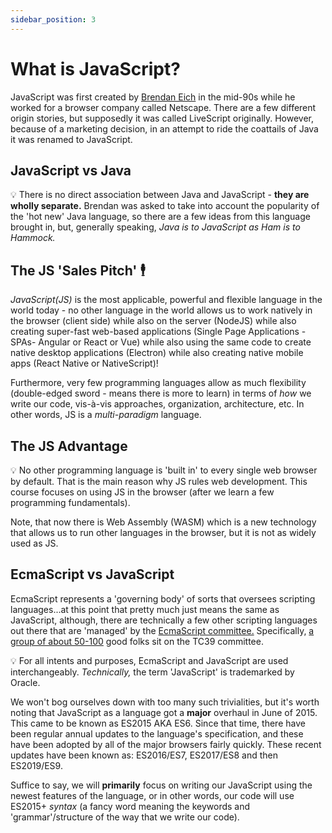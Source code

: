```yaml
---
sidebar_position: 3
---
```


# What is JavaScript?

JavaScript was first created by [Brendan Eich](https://en.wikipedia.org/wiki/Brendan_Eich) in the mid-90s while he worked for a browser company called Netscape. There are a few different origin stories, but supposedly it was called LiveScript originally. However, because of a marketing decision, in an attempt to ride the coattails of Java it was renamed to JavaScript.

## JavaScript vs Java

💡 There is no direct association between Java and JavaScript - **they are wholly separate.** Brendan was asked to take into account the popularity of the 'hot new' Java language, so there are a few ideas from this language brought in, but, generally speaking, _Java is to JavaScript as Ham is to Hammock._

## The JS 'Sales Pitch' 🕴️

_JavaScript(JS)_ is the most applicable, powerful and flexible language in the world today - no other language in the world allows us to work natively in the browser (client side) while also on the server (NodeJS) while also creating super-fast web-based applications (Single Page Applications - SPAs- Angular or React or Vue) while also using the same code to create native desktop applications (Electron) while also creating native mobile apps (React Native or NativeScript)!

Furthermore, very few programming languages allow as much flexibility (double-edged sword - means there is more to learn) in terms of _how_ we write our code, vis-à-vis approaches, organization, architecture, etc. In other words, JS is a _multi-paradigm_ language.

## The JS Advantage

💡 No other programming language is 'built in' to every single web browser by default. That is the main reason why JS rules web development. This course focuses on using JS in the browser (after we learn a few programming fundamentals).

Note, that now there is Web Assembly (WASM) which is a new technology that allows us to run other languages in the browser, but it is not as widely used as JS.

## EcmaScript vs JavaScript

EcmaScript represents a 'governing body' of sorts that oversees scripting languages...at this point that pretty much just means the same as JavaScript, although, there are technically a few other scripting languages out there that are 'managed' by the [EcmaScript committee.](https://en.wikipedia.org/wiki/ECMAScript) Specifically, [a group of about 50-100](https://github.com/orgs/tc39/people) good folks sit on the TC39 committee.

💡 For all intents and purposes, EcmaScript and JavaScript are used interchangeably. _Technically,_ the term 'JavaScript' is trademarked by Oracle.

We won't bog ourselves down with too many such trivialities, but it's worth noting that JavaScript as a language got a **major** overhaul in June of 2015. This came to be known as ES2015 AKA ES6. Since that time, there have been regular annual updates to the language's specification, and these have been adopted by all of the major browsers fairly quickly. These recent updates have been known as: ES2016/ES7, ES2017/ES8 and then ES2019/ES9.

Suffice to say, we will **primarily** focus on writing our JavaScript using the newest features of the language, or in other words, our code will use ES2015+ _syntax_ (a fancy word meaning the keywords and 'grammar'/structure of the way that we write our code).
